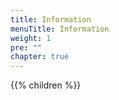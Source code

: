 ```yaml
---
title: Information
menuTitle: Information
weight: 1
pre: ""
chapter: true
---
```


{{% children %}}
